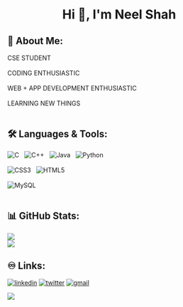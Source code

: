 <h1 align="center">Hi 👋, I'm Neel Shah</h1>

##  🚀 About Me:
CSE STUDENT<br><br>CODING ENTHUSIASTIC<br><br>WEB + APP DEVELOPMENT ENTHUSIASTIC<br><br>LEARNING NEW THINGS<br/><br/>

## 🛠 Languages & Tools:
![C](https://img.shields.io/badge/c-%2300599C.svg?style=for-the-badge&logo=c&logoColor=white)&nbsp;&nbsp; ![C++](https://img.shields.io/badge/c++-%2300599C.svg?style=for-the-badge&logo=c%2B%2B&logoColor=white)&nbsp;&nbsp; ![Java](https://img.shields.io/badge/java-%23ED8B00.svg?style=for-the-badge&logo=java&logoColor=white)&nbsp;&nbsp; ![Python](https://img.shields.io/badge/python-3670A0?style=for-the-badge&logo=python&logoColor=ffdd54)<br/><br/> ![CSS3](https://img.shields.io/badge/css3-%231572B6.svg?style=for-the-badge&logo=css3&logoColor=white)&nbsp;&nbsp; ![HTML5](https://img.shields.io/badge/html5-%23E34F26.svg?style=for-the-badge&logo=html5&logoColor=white)<br/><br/>  ![MySQL](https://img.shields.io/badge/mysql-%2300f.svg?style=for-the-badge&logo=mysql&logoColor=white)<br/><br/>

## 📊 GitHub Stats:
![](https://github-readme-stats.vercel.app/api?username=neel-shah-683&theme=light&hide_border=true&include_all_commits=false&count_private=false)<br/>
![](https://github-readme-stats.vercel.app/api/top-langs/?username=neel-shah-683&theme=light&hide_border=true&include_all_commits=false&count_private=false&layout=compact)


## ♾️ Links:
[![linkedin](https://img.shields.io/badge/linkedin-0A66C2?style=for-the-badge&logo=linkedin&logoColor=white)](https://www.linkedin.com/in/neel-shah-683-sh/)
[![twitter](https://img.shields.io/badge/twitter-1DA1F2?style=for-the-badge&logo=twitter&logoColor=white)](https://twitter.com/)
[![gmail](https://img.shields.io/badge/Gmail-D14836?style=for-the-badge&logo=gmail&logoColor=white)](neelshah682003@gmail.com)


[![](https://visitcount.itsvg.in/api?id=neel-shah-683&icon=5&color=0)](https://visitcount.itsvg.in)



